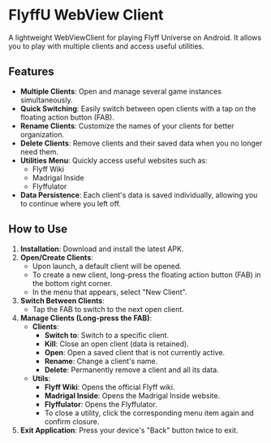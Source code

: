 # FlyffU WebView Client

A lightweight WebViewClient for playing Flyff Universe on Android. It allows you to play with multiple clients and access useful utilities.

## Features

*   **Multiple Clients**: Open and manage several game instances simultaneously.
*   **Quick Switching**: Easily switch between open clients with a tap on the floating action button (FAB).
*   **Rename Clients**: Customize the names of your clients for better organization.
*   **Delete Clients**: Remove clients and their saved data when you no longer need them.
*   **Utilities Menu**: Quickly access useful websites such as:
    *   Flyff Wiki
    *   Madrigal Inside
    *   Flyffulator
*   **Data Persistence**: Each client's data is saved individually, allowing you to continue where you left off.

## How to Use

1.  **Installation**: Download and install the latest APK.
2.  **Open/Create Clients**:
    *   Upon launch, a default client will be opened.
    *   To create a new client, long-press the floating action button (FAB) in the bottom right corner.
    *   In the menu that appears, select "New Client".
3.  **Switch Between Clients**:
    *   Tap the FAB to switch to the next open client.
4.  **Manage Clients (Long-press the FAB)**:
    *   **Clients**:
        *   **Switch to**: Switch to a specific client.
        *   **Kill**: Close an open client (data is retained).
        *   **Open**: Open a saved client that is not currently active.
        *   **Rename**: Change a client's name.
        *   **Delete**: Permanently remove a client and all its data.
    *   **Utils**:
        *   **Flyff Wiki**: Opens the official Flyff wiki.
        *   **Madrigal Inside**: Opens the Madrigal Inside website.
        *   **Flyffulator**: Opens the Flyffulator.
        *   To close a utility, click the corresponding menu item again and confirm closure.
5.  **Exit Application**: Press your device's "Back" button twice to exit.